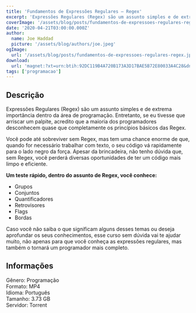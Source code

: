 ```yaml
---
title: 'Fundamentos de Expressões Regulares – Regex'
excerpt: 'Expressões Regulares (Regex) são um assunto simples e de extrema importância dentro da área de programação. Entretanto, se eu tivesse que arriscar um palpite, acredito que a maioria dos programadores desconhecem quase que completamente os princípios básicos das Regex.  Você pode até s'
coverImage: '/assets/blog/posts/fundamentos-de-expressoes-regulares-regex.jpg'
date: '2020-04-21T03:00:00.000Z'
author:
  name: Joe Haddad
  picture: '/assets/blog/authors/joe.jpeg'
ogImage:
  url: '/assets/blog/posts/fundamentos-de-expressoes-regulares-regex.jpg'
download:
  url: 'magnet:?xt=urn:btih:92DC119B4A720B173A3D17BAE5B72E80033A4C28&dn=Fundamentos%20de%20Express%c3%b5es%20Regulares%20%28Regex%29&tr=udp%3a%2f%2ftracker.openbittorrent.com%3a1337%2fannounce&tr=udp%3a%2f%2ftracker.opentrackr.org%3a1337%2fannounce'
tags: ['programacao']
---
```

<h2>Descrição</h2>
<p></p><p>Expressões Regulares (Regex) são um assunto simples e de extrema importância dentro da área de programação. Entretanto, se eu tivesse que arriscar um palpite, acredito que a maioria dos programadores desconhecem quase que completamente os princípios básicos das Regex.</p><p>Você pode até sobreviver sem Regex, mas tem uma chance enorme de que, quando for necessário trabalhar com texto, o seu código vá rapidamente para o lado negro da força. Apesar da brincadeira, não tenho dúvida que, sem Regex, você perderá diversas oportunidades de ter um código mais limpo e eficiente.</p><p><strong>Um teste rápido, dentro do assunto de Regex, você conhece:</strong></p><ul><li>Grupos</li><li>Conjuntos</li><li>Quantificadores</li><li>Retrovisores</li><li>Flags</li><li>Bordas</li></ul><p>Caso você não saiba o que significam alguns desses temas ou deseja aprofundar os seus conhecimentos, esse curso sem dúvida vai te ajudar muito, não apenas para que você conheça as expressões regulares, mas também o tornará um programador mais completo.</p><h2>Informações</h2><p>Gênero: Programação<br/>Formato: MP4<br/>Idioma: Português<br/>Tamanho: 3.73 GB<br/>Servidor: Torrent</p>